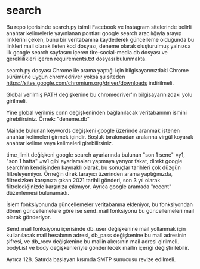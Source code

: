 # search
Bu repo içerisinde search.py isimli Facebook ve Instagram sitelerinde belirli anahtar kelimelerle yayınlanan postları google search aracılığıyla arayıp linklerini çeken, bunu bir veritabanına kaydederek güncelleme olduğunda bu linkleri mail olarak ileten kod dosyası, deneme olarak oluşturulmuş yalnızca ilk google search sayfasını içeren tire-social-media.db dosyası ve gereklilikleri içeren requirements.txt dosyası bulunmakta.

search.py dosyası Chrome ile arama yaptığı için bilgisayarınızdaki Chrome sürümüne uygun chromedriver yoksa şu siteden https://sites.google.com/chromium.org/driver/downloads indirilmeli.

Global verilmiş PATH değişkenine bu chromedriver'ın bilgisayarınızdaki yolu girilmeli.

Yine global verilmiş conn değişkeninden bağlanılacak veritabanının ismini girebilirsiniz. Örnek: "deneme.db"

Mainde bulunan keywords değişkeni google üzerinde aranmak istenen anahtar kelimeleri girmek içindir. Boşluk bırakmadan aralarına virgül koyarak anahtar kelime veya kelimeleri girebilirsiniz.

time_limit değişkeni google search ayarlarında bulunan "son 1 sene" =y1, "son 1 hafta" =w1 gibi ayarlamaları yapmaya yarıyor fakat, direkt google search'ın kendisinden kaynaklı olarak, bu sonuçlar tarihleri çok düzgün filtreleyemiyor. Örneğin direk tarayıcı üzerinden arama yaptığınızda, filtresizken karşınıza çıkan 2021 tarihli gönderi, son 3 yıl olarak filtrelediğinizde karşınıza çıkmıyor. Ayrıca google aramada "recent" düzenlemesi bulunamadı.

İslem fonksiyonunda güncellemeler veritabanına ekleniyor, bu fonksiyondan dönen güncellemelere göre ise send_mail fonksiyonu bu güncellemeleri mail olarak gönderiyor.

Send_mail fonksiyonu içerisinde db_user değişkenine mail yollanmak için kullanılacak mail hesabının adresi, db_pass değişkenine bu mail adresinin şifresi, ve db_recv değişkenine bu mailin alıcısının mail adresi girilmeli. bodyList ve body değişkenleriyle gönderilecek mailin içeriği değiştirilebilir. 

Ayrıca 128. Satırda başlayan kısımda SMTP sunucusu revize edilmeli.
